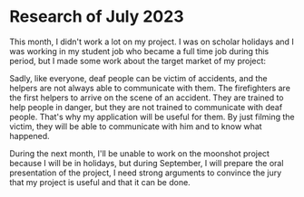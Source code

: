# Research of July 2023

This month, I didn't work a lot on my project. I was on scholar holidays and I was working in my student job who became a full time job during this period, but I made some work about the target market of my project:

Sadly, like everyone, deaf people can be victim of accidents, and the helpers are not always able to communicate with them.
The firefighters are the first helpers to arrive on the scene of an accident. They are trained to help people in danger, but they are not trained to communicate with deaf people. That's why my application will be useful for them. By just filming the victim, they will be able to communicate with him and to know what happened.

During the next month, I'll be unable to work on the moonshot project because I will be in holidays, but during September, I will prepare the oral presentation of the project, I need strong arguments to convince the jury that my project is useful and that it can be done.
